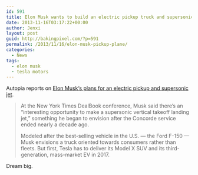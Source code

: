 ```yaml
---
id: 591
title: Elon Musk wants to build an electric pickup truck and supersonic jet
date: 2013-11-16T03:17:22+00:00
author: Jenxi
layout: post
guid: http://bakingpixel.com/?p=591
permalink: /2013/11/16/elon-musk-pickup-plane/
categories:
  - News
tags:
  - elon musk
  - tesla motors
---
```

Autopia reports on [Elon Musk‘s plans for an electric pickup and supersonic jet](http://www.wired.com/autopia/2013/11/elon-musk-pickup-plane/).

> At the New York Times DealBook conference, Musk said there’s an “interesting opportunity to make a supersonic vertical takeoff landing jet,” something he began to envision after the Concorde service ended nearly a decade ago.
> 
> Modeled after the best-selling vehicle in the U.S. — the Ford F-150 — Musk envisions a truck oriented towards consumers rather than fleets. But first, Tesla has to deliver its Model X SUV and its third-generation, mass-market EV in 2017. 

Dream big.